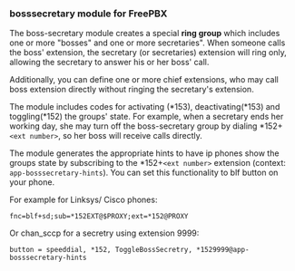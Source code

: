 ### bosssecretary module for FreePBX

The boss-secretary module creates a special **ring group** which includes
one or more "bosses" and one or more secretaries". When someone calls
the boss' extension, the secretary (or secretaries) extension will ring only, 
allowing the secretary to answer his or her boss' call.

Additionally, you can define one or more chief extensions, 
who may call boss extension directly without ringing the secretary's extension.

The module includes codes for activating (*153), deactivating(*153) and
toggling(*152) the groups' state. For example, when a secretary ends her working day, she
may turn off the boss-secretary group by dialing *152+`<ext number>`, so her
boss will receive calls directly.

The module generates the appropriate hints to have ip phones show the
groups state by subscribing to the *152+`<ext number>` extension (context:`
app-bosssecretary-hints`). 
You can set this functionality to blf button on your phone.

For example for Linksys/ Cisco phones:

```
fnc=blf+sd;sub=*152EXT@$PROXY;ext=*152@PROXY
```

Or chan_sccp for a secretry using extension 9999:
```
button = speeddial, *152, ToggleBossSecretry, *1529999@app-bosssecretary-hints
```
